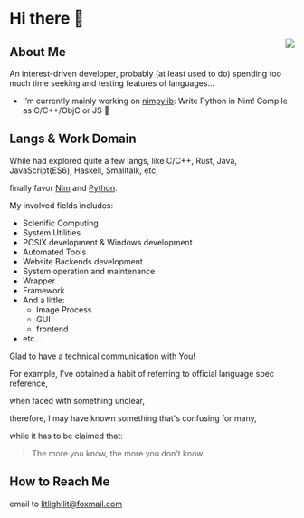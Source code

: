 # Hi there 👋

<!--
Here are some ideas to get you started:

- 🔭 I’m currently working on ...
- 🌱 I’m currently learning ...
- 👯 I’m looking to collaborate on ...
- 🤔 I’m looking for help with ...
- 💬 Ask me about ...
- 📫 How to reach me: ...
- 😄 Pronouns: ...
- ⚡ Fun fact: ...

U+1f923  "\N{ROLLING ON THE FLOOR LAUGHING}"
U+1f602  "\N{FACE WITH TEARS OF JOY}"
U+02000   "\N{EN QUAD}"
-->

<img align="right" src="https://github-readme-stats.vercel.app/api?username=litlighilit&theme=github_dark&hide_rank=true&hide=stars" />

## About Me
An interest-driven developer,
probably (at least used to do) spending too much time seeking and testing features of languages...

- I’m currently mainly working on [nimpylib](https://github.com/nimpylib/pylib): Write Python in Nim! Compile as C/C++/ObjC or JS 🤣

## Langs & Work Domain
While had explored quite a few langs, like
C/C++, Rust, Java, JavaScript(ES6), Haskell, Smalltalk, etc,

finally favor
[Nim][nim-web] 
and [Python][py-web].

[nim-web]: https://nim-lang.org
[py-web]: https://www.python.org

My involved fields includes:

- Scienific Computing
- System Utilities
- POSIX development & Windows development
- Automated Tools
- Website Backends development
- System operation and maintenance
- Wrapper
- Framework
- And a little:
  - Image Process
  - GUI
  - frontend
- etc...

Glad to have a technical communication with You!

For example, I've obtained a habit of referring to official language spec reference,

when faced with something unclear,

therefore, I may have known something that's confusing for many,

while it has to be claimed that:

> The more you know, the more you don't know.


## How to Reach Me
email to [litlighilit@foxmail.com](mailto://litlighilit@foxmail.com)

